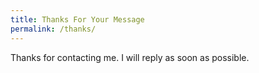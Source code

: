 ```yaml
---
title: Thanks For Your Message
permalink: /thanks/
---
```

Thanks for contacting me. I will reply as soon as possible.
